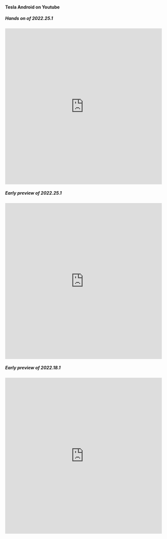 #### Tesla Android on Youtube

##### Hands on of 2022.25.1

<iframe width="100%" height="500" src="https://www.youtube.com/embed/YLFv8wLSBTs" title="YouTube video player" frameborder="0" allow="accelerometer; autoplay; clipboard-write; encrypted-media; gyroscope; picture-in-picture" allowfullscreen></iframe>

##### Early preview of 2022.25.1

<iframe width="100%" height="500" src="https://www.youtube.com/embed/aQoxQ_cPIQM" title="YouTube video player" frameborder="0" allow="accelerometer; autoplay; clipboard-write; encrypted-media; gyroscope; picture-in-picture" allowfullscreen></iframe>

##### Early preview of 2022.18.1

<iframe width="100%" height="500" src="https://www.youtube.com/embed/KBu6tzvNyb4" title="YouTube video player" frameborder="0" allow="accelerometer; autoplay; clipboard-write; encrypted-media; gyroscope; picture-in-picture" allowfullscreen></iframe>


